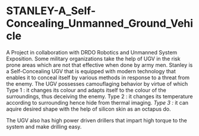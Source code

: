 # STANLEY-A_Self-Concealing_Unmanned_Ground_Vehicle
A Project in collaboration with DRDO Robotics and Unmanned System Exposition.
Some military organizations take the help of UGV in the risk prone areas which are not that effective when done by army men. Stanley is a Self-Concealing UGV that is equipped with modern technology that enables it to conceal itself by various methods in response to a threat from the enemy.
The UGV possesses camouflaging behavior by virtue of which 
Type 1 : 
it changes its colour and adapts itself to the colour of the surroundings, thus deceiving the enemy.
Type 2 :
it changes its temperature according to surrounding hence hide from thermal imaging.
*Type 3 :*
it can aquire desired shape with the help of silicon skin as an octapus do.

The UGV also has high power driven drillers that impart high torque to the system and make drilling easy.
